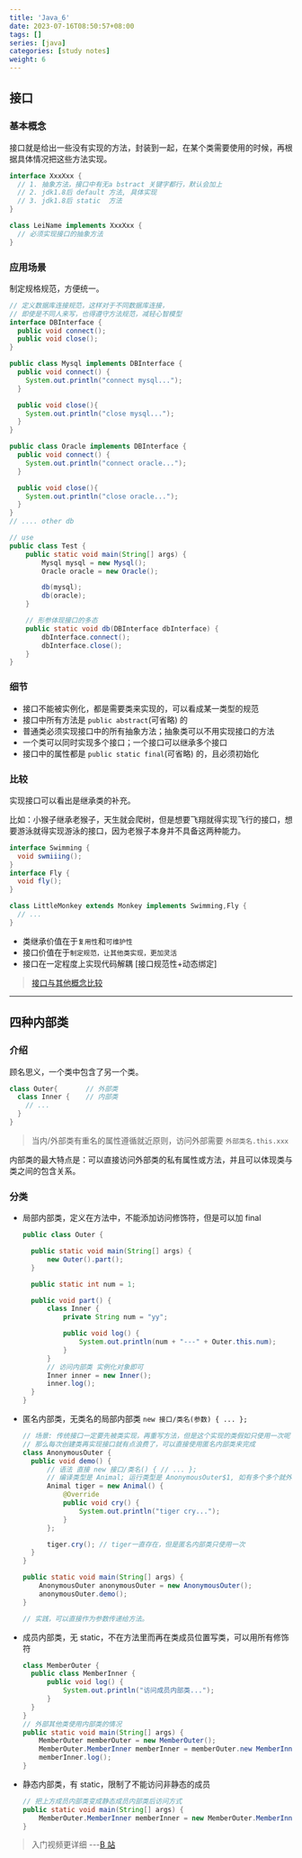 ```yaml
---
title: 'Java_6'
date: 2023-07-16T08:50:57+08:00
tags: []
series: [java]
categories: [study notes]
weight: 6
---
```


## 接口

### 基本概念

接口就是给出一些没有实现的方法，封装到一起，在某个类需要使用的时候，再根据具体情况把这些方法实现。

```java
interface XxxXxx {
  // 1. 抽象方法，接口中有无a bstract 关键字都行，默认会加上
  // 2. jdk1.8后 default 方法, 具体实现
  // 3. jdk1.8后 static  方法
}

class LeiName implements XxxXxx {
  // 必须实现接口的抽象方法
}
```

### 应用场景

制定规格规范，方便统一。

```java
// 定义数据库连接规范，这样对于不同数据库连接，
// 即使是不同人来写，也得遵守方法规范，减轻心智模型
interface DBInterface {
  public void connect();
  public void close();
}

public class Mysql implements DBInterface {
  public void connect() {
    System.out.println("connect mysql...");
  }

  public void close(){
    System.out.println("close mysql...");
  }
}

public class Oracle implements DBInterface {
  public void connect() {
    System.out.println("connect oracle...");
  }

  public void close(){
    System.out.println("close oracle...");
  }
}
// .... other db

// use
public class Test {
    public static void main(String[] args) {
        Mysql mysql = new Mysql();
        Oracle oracle = new Oracle();

        db(mysql);
        db(oracle);
    }

    // 形参体现接口的多态
    public static void db(DBInterface dbInterface) {
        dbInterface.connect();
        dbInterface.close();
    }
}
```

### 细节

- 接口不能被实例化，都是需要类来实现的，可以看成某一类型的规范
- 接口中所有方法是 `public abstract`(可省略) 的
- 普通类必须实现接口中的所有抽象方法；抽象类可以不用实现接口的方法
- 一个类可以同时实现多个接口；一个接口可以继承多个接口
- 接口中的属性都是 `public static final`(可省略) 的，且必须初始化

### 比较

实现接口可以看出是继承类的补充。

比如：小猴子继承老猴子，天生就会爬树，但是想要飞翔就得实现飞行的接口，想要游泳就得实现游泳的接口，因为老猴子本身并不具备这两种能力。

```java
interface Swimming {
  void swmiiing();
}
interface Fly {
  void fly();
}

class LittleMonkey extends Monkey implements Swimming,Fly {
  // ...
}
```

- 类继承价值在于`复用性`和`可维护性`
- 接口价值在于`制定规范，让其他类实现，更加灵活`
- 接口在一定程度上实现代码解耦 [接口规范性+动态绑定]

> [接口与其他概念比较](https://www.runoob.com/java/java-interfaces.html)

---

## 四种内部类

### 介绍

顾名思义，一个类中包含了另一个类。

```java
class Outer{       // 外部类
  class Inner {    // 内部类
    // ...
  }
}
```

> 当内/外部类有重名的属性遵循就近原则，访问外部需要 `外部类名.this.xxx`

内部类的最大特点是：可以直接访问外部类的私有属性或方法，并且可以体现类与类之间的包含关系。

### 分类

- 局部内部类，定义在方法中，不能添加访问修饰符，但是可以加 final

  ```java
  public class Outer {

    public static void main(String[] args) {
        new Outer().part();
    }

    public static int num = 1;

    public void part() {
        class Inner {
            private String num = "yy";

            public void log() {
                System.out.println(num + "---" + Outer.this.num);
            }
        }
        // 访问内部类 实例化对象即可
        Inner inner = new Inner();
        inner.log();
    }
  }
  ```

- 匿名内部类，无类名的局部内部类
  `new 接口/类名(参数) { ... };`

  ```java
  // 场景: 传统接口一定要先被类实现，再重写方法，但是这个实现的类假如只使用一次呢？
  // 那么每次创建类再实现接口就有点浪费了，可以直接使用匿名内部类来完成
  class AnonymousOuter {
    public void demo() {
        // 语法 直接 new 接口/类名() { // ... };
        // 编译类型是 Animal; 运行类型是 AnonymousOuter$1, 如有多个多个就外部类$1..n
        Animal tiger = new Animal() {
            @Override
            public void cry() {
                System.out.println("tiger cry...");
            }
        };

        tiger.cry(); // tiger一直存在，但是匿名内部类只使用一次
    }
  }

  public static void main(String[] args) {
      AnonymousOuter anonymousOuter = new AnonymousOuter();
      anonymousOuter.demo();
  }

  // 实践，可以直接作为参数传递给方法。
  ```

- 成员内部类，无 static，不在方法里而再在类成员位置写类，可以用所有修饰符

  ```java
  class MemberOuter {
    public class MemberInner {
        public void log() {
            System.out.println("访问成员内部类...");
        }
    }
  }
  // 外部其他类使用内部类的情况
  public static void main(String[] args) {
      MemberOuter memberOuter = new MemberOuter();
      MemberOuter.MemberInner memberInner = memberOuter.new MemberInner();
      memberInner.log();
  }
  ```

- 静态内部类，有 static，限制了不能访问非静态的成员

  ```java
  // 把上方成员内部类变成静态成员内部类后访问方式
  public static void main(String[] args) {
      MemberOuter.MemberInner memberInner = new MemberOuter.MemberInner();
  }
  ```

> 入门视频更详细 ---[B 站](https://www.bilibili.com/video/BV1fh411y7R8/?p=414&spm_id_from=pageDriver&vd_source=fbca740e2a57caf4d6e7c18d1010346e)
